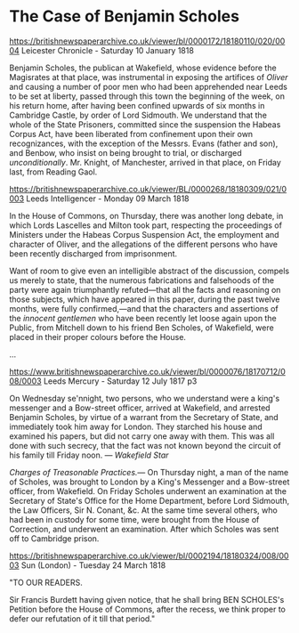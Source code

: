 # The Case of Benjamin Scholes



https://britishnewspaperarchive.co.uk/viewer/bl/0000172/18180110/020/0004
Leicester Chronicle - Saturday 10 January 1818

Benjamin Scholes, the publican at Wakefield, whose evidence before the Magisrates at that place, was instrumental in exposing the artifices of *Oliver* and causing a number of poor men who had been apprehended near Leeds to be set at liberty, passed through this town the beginning of the week, on his return home, after having been confined upwards of six months in Cambridge Castle, by order of Lord Sidmouth. We understand that the whole of the State Prisoners, committed since the suspension the Habeas Corpus Act, have been liberated from confinement upon their own recognizances, with the exception of the Messrs. Evans (father and son), and Benbow, who insist on being brought to trial, or discharged *unconditionally*. Mr. Knight, of Manchester, arrived in that place, on Friday last, from Reading Gaol.


https://britishnewspaperarchive.co.uk/viewer/BL/0000268/18180309/021/0003
Leeds Intelligencer - Monday 09 March 1818

In the House of Commons, on Thursday, there was another long debate, in which Lords Lascelles and Milton took part, respecting the proceedings of Ministers under the Habeas Corpus Suspension Act, the employment and character of Oliver, and the allegations of the different persons who have been recently discharged from imprisonment.

Want of room to give even an intelligible abstract of the discussion, compels us merely to state, that the numerous fabrications and falsehoods of the party were again triumphantly refuted—that all the facts and reasoning on those subjects, which have appeared in this paper, during the past twelve months, were fully confirmed,—and that the characters and assertions of the *innocent gentlemen* who have been recently let loose again upon the Public, from Mitchell down to his friend Ben Scholes, of Wakefield, were placed in their proper colours before the House.


...



https://www.britishnewspaperarchive.co.uk/viewer/bl/0000076/18170712/008/0003
Leeds Mercury - Saturday 12 July 1817
p3

On Wednesday se'nnight, two persons, who we understand were a king's messenger and a Bow-street officer, arrived at Wakefield, and arrested Benjamin Scholes, by virtue of a warrant from the Secretary of State, and immediately took him away for London. They starched his house and examined his papers, but did not carry one away with them. This was all done with such secrecy, that the fact was not known beyond the circuit of his family till Friday noon. — *Wakefield Star*

*Charges of Treasonable Practices.*— On Thursday night, a man of the name of Scholes, was brought to London by a King's Messenger and a Bow-street officer, from Wakefield. On Friday Scholes underwent an examination at the Secretary of State's Office for the Home Department, before Lord Sidmouth, the Law Officers, Sir N. Conant, &c. At the same time several others, who had been in custody for some time, were brought from the House of Correction, and underwent an examination. After which Scholes was sent off to Cambridge prison.



https://britishnewspaperarchive.co.uk/viewer/bl/0002194/18180324/008/0003
Sun (London) - Tuesday 24 March 1818


"TO OUR READERS.

Sir Francis Burdett having given notice, that he shall bring BEN SCHOLES's Petition before the House of Commons, after the recess, we think proper to defer our refutation of it till that period."
